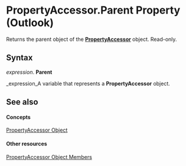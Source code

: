 
# PropertyAccessor.Parent Property (Outlook)

Returns the parent object of the  **[PropertyAccessor](2fc91e13-703c-3ec9-9066-ffee7144306c.md)** object. Read-only.


## Syntax

 _expression_. **Parent**

 _expression_A variable that represents a  **PropertyAccessor** object.


## See also


#### Concepts


 [PropertyAccessor Object](2fc91e13-703c-3ec9-9066-ffee7144306c.md)
#### Other resources


 [PropertyAccessor Object Members](3356e345-8878-0ed7-6783-1e49ddecc066.md)
